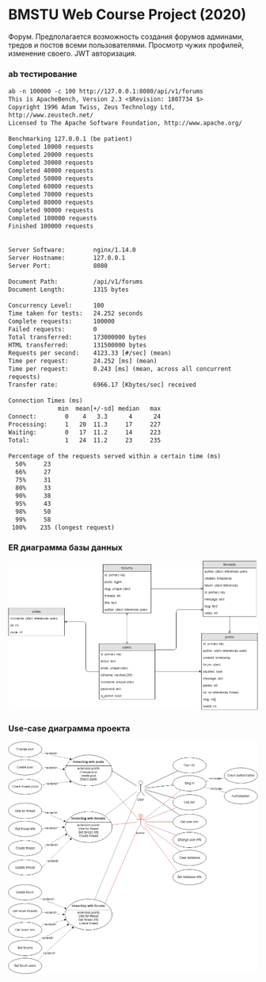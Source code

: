 # BMSTU Web Course Project (2020)

Форум. Предполагается возможность создания форумов админами, тредов и постов всеми пользователями. Просмотр чужих профилей, изменение своего. JWT авторизация.

### ab тестирование
```
ab -n 100000 -c 100 http://127.0.0.1:8080/api/v1/forums 
This is ApacheBench, Version 2.3 <$Revision: 1807734 $>
Copyright 1996 Adam Twiss, Zeus Technology Ltd, http://www.zeustech.net/
Licensed to The Apache Software Foundation, http://www.apache.org/

Benchmarking 127.0.0.1 (be patient)
Completed 10000 requests
Completed 20000 requests
Completed 30000 requests
Completed 40000 requests
Completed 50000 requests
Completed 60000 requests
Completed 70000 requests
Completed 80000 requests
Completed 90000 requests
Completed 100000 requests
Finished 100000 requests


Server Software:        nginx/1.14.0
Server Hostname:        127.0.0.1
Server Port:            8080

Document Path:          /api/v1/forums
Document Length:        1315 bytes

Concurrency Level:      100
Time taken for tests:   24.252 seconds
Complete requests:      100000
Failed requests:        0
Total transferred:      173000000 bytes
HTML transferred:       131500000 bytes
Requests per second:    4123.33 [#/sec] (mean)
Time per request:       24.252 [ms] (mean)
Time per request:       0.243 [ms] (mean, across all concurrent requests)
Transfer rate:          6966.17 [Kbytes/sec] received

Connection Times (ms)
              min  mean[+/-sd] median   max
Connect:        0    4   3.3      4      24
Processing:     1   20  11.3     17     227
Waiting:        0   17  11.2     14     223
Total:          1   24  11.2     23     235

Percentage of the requests served within a certain time (ms)
  50%     23
  66%     27
  75%     31
  80%     33
  90%     38
  95%     43
  98%     50
  99%     58
 100%    235 (longest request)
```

### ER диаграмма базы данных

![alt ER.png](schemes/ER.png "ER")

### Use-case диаграмма проекта

![alt use-case.png](schemes/use-case.png "use-case")